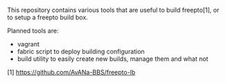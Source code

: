 This repository contains various tools that are useful to build freepto[1], or
to setup a freepto build box.

Planned tools are:
* vagrant
* fabric script to deploy building configuration
* build utility to easily create new builds, manage them and what not

[1] https://github.com/AvANa-BBS/freepto-lb

